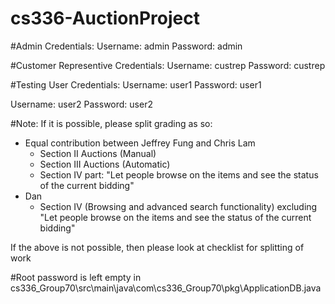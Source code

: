 # cs336-AuctionProject

#Admin Credentials:
Username: admin
Password: admin


#Customer Representive Credentials:
Username: custrep
Password: custrep


#Testing User Credentials:
Username: user1
Password: user1

Username: user2
Password: user2


#Note:
If it is possible, please split grading as so:
- Equal contribution between Jeffrey Fung and Chris Lam
	- Section II Auctions (Manual) 
	- Section III Auctions (Automatic)
	- Section IV part: "Let people browse on the items and see the status of the current bidding"
- Dan
	- Section IV (Browsing and advanced search functionality) excluding "Let people browse on the items and see the status of the current bidding"

If the above is not possible, then please look at checklist for splitting of work


#Root password is left empty in cs336_Group70\src\main\java\com\cs336_Group70\pkg\ApplicationDB.java
